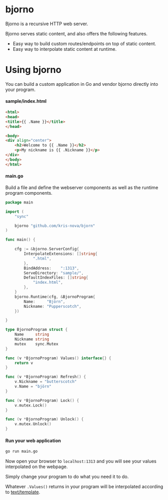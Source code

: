 # bjorno

Bjorno is a recursive HTTP web server. 

Bjorno serves static content, and also offers the following features. 

 - Easy way to build custom routes/endpoints on top of static content.
 - Easy way to interpolate static content at runtime.


# Using bjorno 

You can build a custom application in Go and vendor bjorno directly into your program.

#### sample/index.html

```html
<html>
<head>
<title>{{ .Name }}</title>
</head>

<body>
<div align="center">
    <h2>Welcome to {{ .Name }}</h2>
    <p>My nickname is {{ .Nickname }}</p>
</div>
</body>
</html>
```

#### main.go

Build a file and define the webserver components as well as the runtime program components.

```go
package main

import (
	"sync"

	bjorno "github.com/kris-nova/bjorn"
)

func main() {

	cfg := &bjorno.ServerConfig{
		InterpolateExtensions: []string{
			".html",
		},
		BindAddress:    ":1313",
		ServeDirectory: "sample/",
		DefaultIndexFiles: []string{
			"index.html",
		},
	}
	bjorno.Runtime(cfg, &BjornoProgram{
		Name:     "Björn",
		Nickname: "Pupperscotch",
	})

}

type BjornoProgram struct {
	Name     string
	Nickname string
	mutex    sync.Mutex
}

func (v *BjornoProgram) Values() interface{} {
	return v
}

func (v *BjornoProgram) Refresh() {
	v.Nickname = "butterscotch"
	v.Name = "björn"
}

func (v *BjornoProgram) Lock() {
	v.mutex.Lock()
}

func (v *BjornoProgram) Unlock() {
	v.mutex.Unlock()
}

```

#### Run your web application 

```bash 
go run main.go
```

Now open your browser to `localhost:1313` and you will see your values interpolated on the webpage. 

Simply change your program to do what you need it to do.

Whatever `.Values()` returns in your program will be interpolated according to [text/template](https://golang.org/pkg/text/template/).
